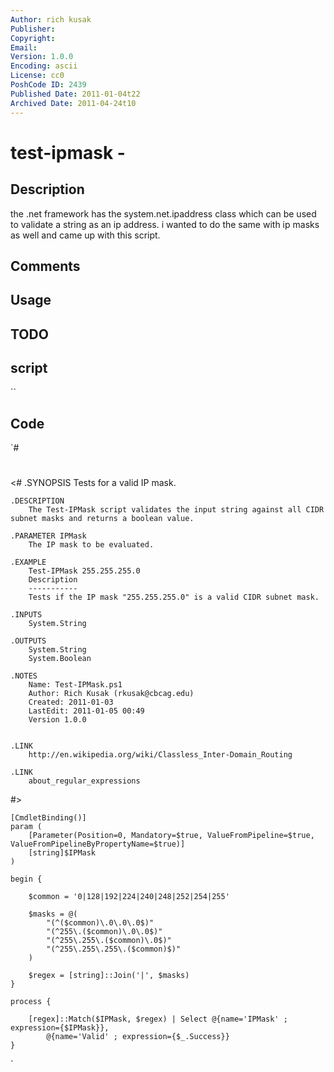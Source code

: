 ```yaml
---
Author: rich kusak
Publisher: 
Copyright: 
Email: 
Version: 1.0.0
Encoding: ascii
License: cc0
PoshCode ID: 2439
Published Date: 2011-01-04t22
Archived Date: 2011-04-24t10
---
```


# test-ipmask - 

## Description

the .net framework has the system.net.ipaddress class which can be used to validate a string as an ip address. i wanted to do the same with ip masks as well and came up with this script.

## Comments



## Usage



## TODO



## script

``

## Code

`#
 #
 <#
 	.SYNOPSIS
 		Tests for a valid IP mask.
 	
 	.DESCRIPTION
 		The Test-IPMask script validates the input string against all CIDR subnet masks and returns a boolean value.
 	
 	.PARAMETER IPMask
 		The IP mask to be evaluated.
 	
 	.EXAMPLE
 		Test-IPMask 255.255.255.0
 		Description
 		-----------
 		Tests if the IP mask "255.255.255.0" is a valid CIDR subnet mask.
 	
 	.INPUTS
 		System.String
 		
 	.OUTPUTS
 		System.String
 		System.Boolean
 	
 	.NOTES
 		Name: Test-IPMask.ps1
 		Author: Rich Kusak (rkusak@cbcag.edu)
 		Created: 2011-01-03
 		LastEdit: 2011-01-05 00:49
 		Version 1.0.0
 		
 
 	.LINK
 		http://en.wikipedia.org/wiki/Classless_Inter-Domain_Routing
 
 	.LINK
 		about_regular_expressions
 	
 #>
 
 	[CmdletBinding()]
 	param (
 		[Parameter(Position=0, Mandatory=$true, ValueFromPipeline=$true, ValueFromPipelineByPropertyName=$true)]
 		[string]$IPMask
 	)
 
 	begin {
 
 		$common = '0|128|192|224|240|248|252|254|255'
 		
 		$masks = @(
 			"(^($common)\.0\.0\.0$)"
 			"(^255\.($common)\.0\.0$)"
 			"(^255\.255\.($common)\.0$)"
 			"(^255\.255\.255\.($common)$)"
 		)
 		
 		$regex = [string]::Join('|', $masks)
 	}
 
 	process {
 
 		[regex]::Match($IPMask, $regex) | Select @{name='IPMask' ; expression={$IPMask}},
 			@{name='Valid' ; expression={$_.Success}}
 	}
`

